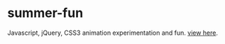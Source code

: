 # summer-fun
Javascript, jQuery, CSS3 animation experimentation and fun.
[view here](http://tilde.town/~curiouser/wavy/wavy.html).
